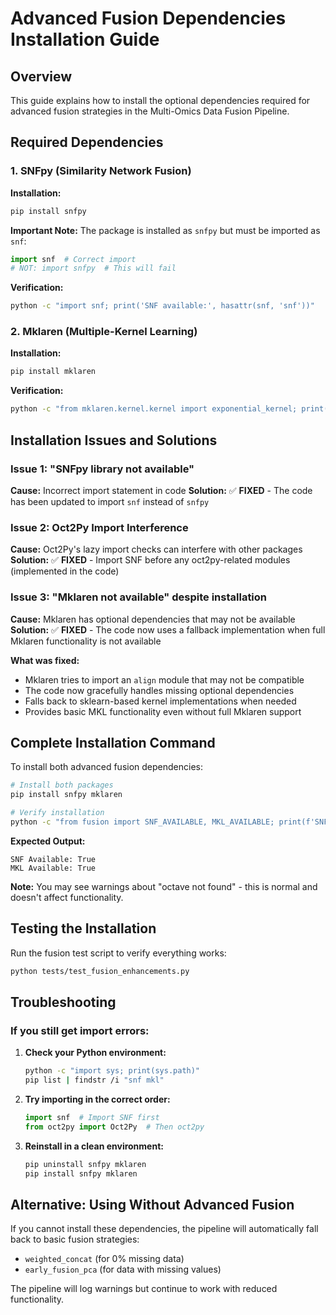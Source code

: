 # Advanced Fusion Dependencies Installation Guide

## Overview

This guide explains how to install the optional dependencies required for advanced fusion strategies in the Multi-Omics Data Fusion Pipeline.

## Required Dependencies

### 1. SNFpy (Similarity Network Fusion)

**Installation:**
```bash
pip install snfpy
```

**Important Note:** The package is installed as `snfpy` but must be imported as `snf`:
```python
import snf  # Correct import
# NOT: import snfpy  # This will fail
```

**Verification:**
```bash
python -c "import snf; print('SNF available:', hasattr(snf, 'snf'))"
```

### 2. Mklaren (Multiple-Kernel Learning)

**Installation:**
```bash
pip install mklaren
```

**Verification:**
```bash
python -c "from mklaren.kernel.kernel import exponential_kernel; print('Mklaren available')"
```

## Installation Issues and Solutions

### Issue 1: "SNFpy library not available"

**Cause:** Incorrect import statement in code
**Solution:** ✅ **FIXED** - The code has been updated to import `snf` instead of `snfpy`

### Issue 2: Oct2Py Import Interference

**Cause:** Oct2Py's lazy import checks can interfere with other packages
**Solution:** ✅ **FIXED** - Import SNF before any oct2py-related modules (implemented in the code)

### Issue 3: "Mklaren not available" despite installation

**Cause:** Mklaren has optional dependencies that may not be available
**Solution:** ✅ **FIXED** - The code now uses a fallback implementation when full Mklaren functionality is not available

**What was fixed:**
- Mklaren tries to import an `align` module that may not be compatible
- The code now gracefully handles missing optional dependencies
- Falls back to sklearn-based kernel implementations when needed
- Provides basic MKL functionality even without full Mklaren support

## Complete Installation Command

To install both advanced fusion dependencies:

```bash
# Install both packages
pip install snfpy mklaren

# Verify installation
python -c "from fusion import SNF_AVAILABLE, MKL_AVAILABLE; print(f'SNF Available: {SNF_AVAILABLE}'); print(f'MKL Available: {MKL_AVAILABLE}')"
```

**Expected Output:**
```
SNF Available: True
MKL Available: True
```

**Note:** You may see warnings about "octave not found" - this is normal and doesn't affect functionality.

## Testing the Installation

Run the fusion test script to verify everything works:

```bash
python tests/test_fusion_enhancements.py
```

## Troubleshooting

### If you still get import errors:

1. **Check your Python environment:**
   ```bash
   python -c "import sys; print(sys.path)"
   pip list | findstr /i "snf mkl"
   ```

2. **Try importing in the correct order:**
   ```python
   import snf  # Import SNF first
   from oct2py import Oct2Py  # Then oct2py
   ```

3. **Reinstall in a clean environment:**
   ```bash
   pip uninstall snfpy mklaren
   pip install snfpy mklaren
   ```

## Alternative: Using Without Advanced Fusion

If you cannot install these dependencies, the pipeline will automatically fall back to basic fusion strategies:
- `weighted_concat` (for 0% missing data)
- `early_fusion_pca` (for data with missing values)

The pipeline will log warnings but continue to work with reduced functionality. 
